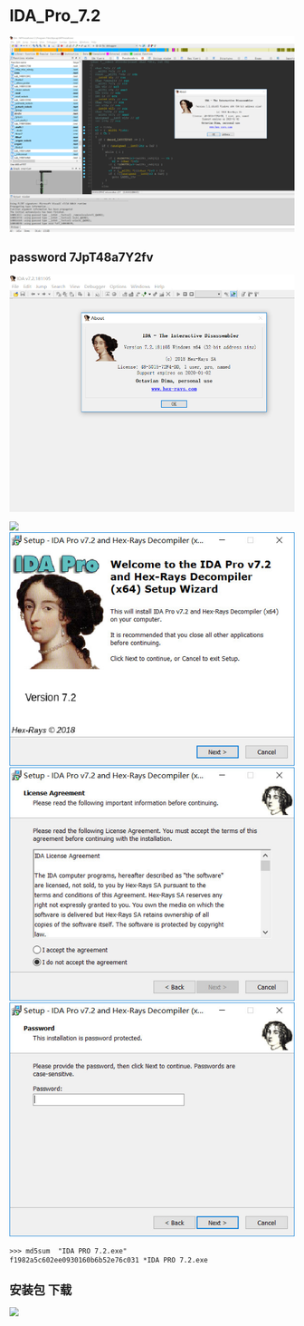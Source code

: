 # IDA_Pro_7.2
![](./F5.jpg)

## password    7JpT48a7Y2fv

![](./ida7.2.jpg)

![](./0-0.jpg)
![](0.jpg)
![](./0-1.jpg)
![](./0-2.jpg)

```
>>> md5sum  "IDA PRO 7.2.exe"
f1982a5c602ee0930160b6b52e76c031 *IDA PRO 7.2.exe

```


## 安装包 下载
![](./3.jpg)

